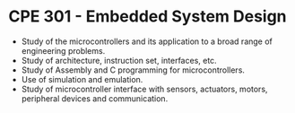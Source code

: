 # CPE 301 - Embedded System Design

- Study of the microcontrollers and its application to a broad range of engineering problems.
- Study of architecture, instruction set, interfaces, etc.
- Study of Assembly and C programming for microcontrollers.
- Use of simulation and emulation.
- Study of microcontroller interface with sensors, actuators, motors, peripheral devices and communication.
